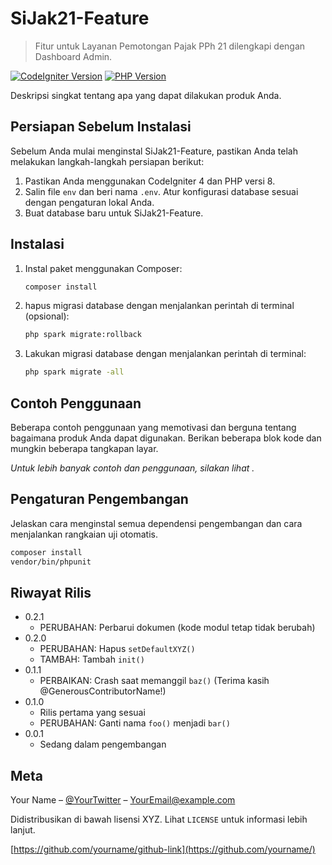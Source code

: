 # SiJak21-Feature

> Fitur untuk Layanan Pemotongan Pajak PPh 21 dilengkapi dengan Dashboard Admin.

[![CodeIgniter Version](https://img.shields.io/badge/CodeIgniter-4-orange?style=flat-square)](https://codeigniter4.github.io/CodeIgniter4/)
[![PHP Version](https://img.shields.io/badge/PHP-8-blueviolet?style=flat-square)](https://www.php.net/)

Deskripsi singkat tentang apa yang dapat dilakukan produk Anda.

## Persiapan Sebelum Instalasi

Sebelum Anda mulai menginstal SiJak21-Feature, pastikan Anda telah melakukan langkah-langkah persiapan berikut:

1. Pastikan Anda menggunakan CodeIgniter 4 dan PHP versi 8.
2. Salin file `env` dan beri nama `.env`. Atur konfigurasi database sesuai dengan pengaturan lokal Anda.
3. Buat database baru untuk SiJak21-Feature.

## Instalasi

1. Instal paket menggunakan Composer:

   ```sh
   composer install
   ```

2. hapus migrasi database dengan menjalankan perintah di terminal (opsional):

   ```sh
   php spark migrate:rollback
   ```

3. Lakukan migrasi database dengan menjalankan perintah di terminal:

   ```sh
   php spark migrate -all
   ```

## Contoh Penggunaan

Beberapa contoh penggunaan yang memotivasi dan berguna tentang bagaimana produk Anda dapat digunakan. Berikan beberapa blok kode dan mungkin beberapa tangkapan layar.

_Untuk lebih banyak contoh dan penggunaan, silakan lihat ._

## Pengaturan Pengembangan

Jelaskan cara menginstal semua dependensi pengembangan dan cara menjalankan rangkaian uji otomatis.

```sh
composer install
vendor/bin/phpunit
```

## Riwayat Rilis

- 0.2.1
  - PERUBAHAN: Perbarui dokumen (kode modul tetap tidak berubah)
- 0.2.0
  - PERUBAHAN: Hapus `setDefaultXYZ()`
  - TAMBAH: Tambah `init()`
- 0.1.1
  - PERBAIKAN: Crash saat memanggil `baz()` (Terima kasih @GenerousContributorName!)
- 0.1.0
  - Rilis pertama yang sesuai
  - PERUBAHAN: Ganti nama `foo()` menjadi `bar()`
- 0.0.1
  - Sedang dalam pengembangan

## Meta

Your Name – [@YourTwitter](https://twitter.com/dbader_org) – <YourEmail@example.com>

Didistribusikan di bawah lisensi XYZ. Lihat `LICENSE` untuk informasi lebih lanjut.

[https://github.com/yourname/github-link](https://github.com/yourname/)
